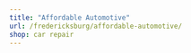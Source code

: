 ```yaml
---
title: "Affordable Automotive"
url: /fredericksburg/affordable-automotive/
shop: car repair
---
```

